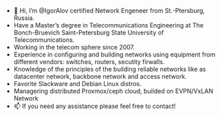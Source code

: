 - 👋 Hi, I’m @IgorAlov certified Network Engeneer from St.-Ptersburg, Russia.
- Have a Master’s degree in Telecommunications Engineering at The Bonch-Bruevich Saint-Petersburg State University of Telecommunications. 
- Working in the telecom sphere since 2007.
- Experience in configuring and building networks using equipment from different vendors: switches, routers, secutity firwalls.
- Knowledge of the principles of the building reliable networks like as datacenter network, backbone network and access network.
- Favorite Slackware and Debian Linux distros.
- Managering distributed Proxmox/ceph cloud, builded on EVPN/VxLAN Network
- 📫 If you need any assistance please feel free to contact!

<!---
IgorAlov/IgorAlov is a ✨ special ✨ repository because its `README.md` (this file) appears on your GitHub profile.
You can click the Preview link to take a look at your changes.
--->
